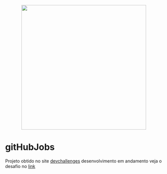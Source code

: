 <p align="center">
  <img src="https://user-images.githubusercontent.com/54549125/194464687-aa14f0e0-a6cb-486f-9ce5-cbd1ad93a884.gif" width="400">
</p>

# gitHubJobs

Projeto obtido no site [devchallenges](https://devchallenges.io) desenvolvimento em andamento veja o desafio no [link](https://devchallenges.io/challenges/TtUjDt19eIHxNQ4n5jps)
